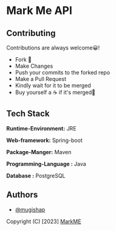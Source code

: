 # Mark Me API

## Contributing

Contributions are always welcome😀!

- Fork 🍴
- Make Changes
- Push your commits to the forked repo
- Make a Pull Request
- Kindly wait for it to be merged
- Buy yourself a ☕ if it's merged🎉

  
## Tech Stack


**Runtime-Environment:** JRE

**Web-framework:** Spring-boot

**Package-Manger:** Maven

**Programming-Language :** Java

**Database :** PostgreSQL

## Authors
- [@mugishap](https://www.github.com/mugishap)


Copyright (C) [2023] [MarkME](https://www.github.com/mugishap)

